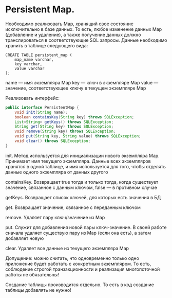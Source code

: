 # Persistent Map.

Необходимо реализовать Map, хранящий свое состояние исключительно в базе данных. То есть, любое изменение данных Map (добавление и удаление), а также получение данных должно транслироваться в соответствующие SQL запросы. Данные необходимо хранить в таблице следующего вида:

```
CREATE TABLE persistent_map (
    map_name varchar,
    key varchar,
    value varchar
);
```

name &mdash; имя экземпляра Map
key &mdash; ключ в экземпляре Map
value &mdash; значение, соответствующее ключу в текущем экземпляре Map

Реализовать интерфейс:

```java
public interface PersistentMap {
    void init(String name);
    boolean containsKey(String key) throws SQLException;
    List<String> getKeys() throws SQLException;
    String get(String key) throws SQLException;
    void remove(String key) throws SQLException;
    void put(String key, String value) throws SQLException;
    void clear() throws SQLException;
}
```

init. Метод используется для инициализации нового экземпляра Map. Принимает имя текущего экземпляра. Данные всех экземпляров хранятся в одной таблице, и имя используется для того, чтобы отделять данные одного экземпляра от данных другого

containsKey. Возвращает true тогда и только тогда, когда существует значение, связанное с данным ключом, false &mdash; в противном случае

getKeys. Возвращает список ключей, для которых есть значения в БД

get. Возвращает значение, связанное с переданным ключом

remove. Удаляет пару ключ/значение из Map

put. Служит для добавления новой пары ключ-значение. В своей работе сначала удаляет существую пару из Map (если она есть), а затем добавляет новую

clear. Удаляет все данные из текущего экземпляра Map

Допущение: можно считать, что одновременно только одно приложение будет работать с конкретным экземпляром. То есть, соблюдение строгой транзакционности и реализация многопоточной работы не обязательны!

Создание таблицы производится отдельно. То есть в код создание таблицы добавлять не нужно!
